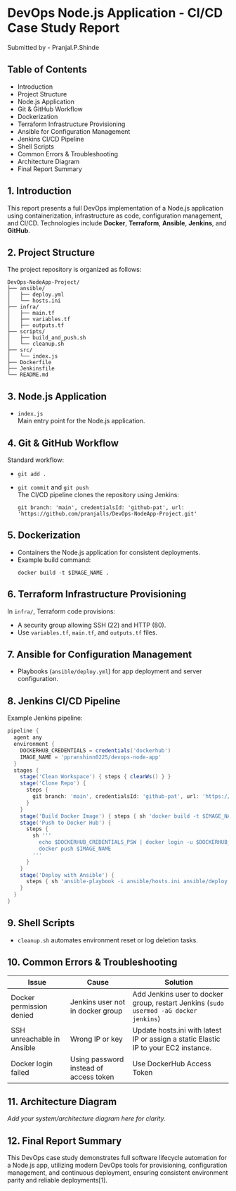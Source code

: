# DevOps Node.js Application - CI/CD Case Study Report

Submitted by - Pranjal.P.Shinde

## Table of Contents

- Introduction
- Project Structure
- Node.js Application
- Git & GitHub Workflow
- Dockerization
- Terraform Infrastructure Provisioning
- Ansible for Configuration Management
- Jenkins CI/CD Pipeline
- Shell Scripts
- Common Errors & Troubleshooting
- Architecture Diagram
- Final Report Summary

## 1. Introduction

This report presents a full DevOps implementation of a Node.js application using containerization, infrastructure as code, configuration management, and CI/CD. Technologies include **Docker**, **Terraform**, **Ansible**, **Jenkins**, and **GitHub**.

## 2. Project Structure

The project repository is organized as follows:

```
DevOps-NodeApp-Project/
├── ansible/
│   ├── deploy.yml
│   └── hosts.ini
├── infra/
│   ├── main.tf
│   ├── variables.tf
│   ├── outputs.tf
├── scripts/
│   ├── build_and_push.sh
│   └── cleanup.sh
├── src/
│   └── index.js
├── Dockerfile
├── Jenkinsfile
└── README.md
```

## 3. Node.js Application

- `index.js`  
  Main entry point for the Node.js application.

## 4. Git & GitHub Workflow

Standard workflow:
- `git add .`
- `git commit` and `git push`  
  The CI/CD pipeline clones the repository using Jenkins:

  ```
  git branch: 'main', credentialsId: 'github-pat', url: 'https://github.com/pranjalls/DevOps-NodeApp-Project.git'
  ```

## 5. Dockerization

- Containers the Node.js application for consistent deployments.
- Example build command:
  ```
  docker build -t $IMAGE_NAME .
  ```

## 6. Terraform Infrastructure Provisioning

In `infra/`, Terraform code provisions:
- A security group allowing SSH (22) and HTTP (80).
- Use `variables.tf`, `main.tf`, and `outputs.tf` files.

## 7. Ansible for Configuration Management

- Playbooks (`ansible/deploy.yml`) for app deployment and server configuration.

## 8. Jenkins CI/CD Pipeline

Example Jenkins pipeline:

```groovy
pipeline {
  agent any
  environment {
    DOCKERHUB_CREDENTIALS = credentials('dockerhub')
    IMAGE_NAME = 'ppranshinn0225/devops-node-app'
  }
  stages {
    stage('Clean Workspace') { steps { cleanWs() } }
    stage('Clone Repo') {
      steps {
        git branch: 'main', credentialsId: 'github-pat', url: 'https://github.com/pranjalls/DevOps-NodeApp-Project.git'
      }
    }
    stage('Build Docker Image') { steps { sh 'docker build -t $IMAGE_NAME .' } }
    stage('Push to Docker Hub') {
      steps {
        sh '''
          echo $DOCKERHUB_CREDENTIALS_PSW | docker login -u $DOCKERHUB_CREDENTIALS_USR --password-stdin
          docker push $IMAGE_NAME
        '''
      }
    }
    stage('Deploy with Ansible') {
      steps { sh 'ansible-playbook -i ansible/hosts.ini ansible/deploy.yml' }
    }
  }
}
```

## 9. Shell Scripts

- `cleanup.sh` automates environment reset or log deletion tasks.

## 10. Common Errors & Troubleshooting

| Issue                      | Cause                                  | Solution                                                                            |
|----------------------------|----------------------------------------|-------------------------------------------------------------------------------------|
| Docker permission denied   | Jenkins user not in docker group       | Add Jenkins user to docker group, restart Jenkins (`sudo usermod -aG docker jenkins`)|
| SSH unreachable in Ansible | Wrong IP or key                        | Update hosts.ini with latest IP or assign a static Elastic IP to your EC2 instance. |
| Docker login failed        | Using password instead of access token | Use DockerHub Access Token                                                          |

## 11. Architecture Diagram

*Add your system/architecture diagram here for clarity.*

## 12. Final Report Summary

This DevOps case study demonstrates full software lifecycle automation for a Node.js app, utilizing modern DevOps tools for provisioning, configuration management, and continuous deployment, ensuring consistent environment parity and reliable deployments[1].
